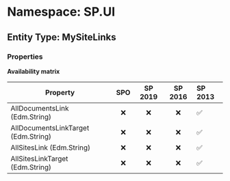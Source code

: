 # Namespace: SP.UI

## Entity Type: MySiteLinks

### Properties

**Availability matrix**

Property | SPO | SP 2019 | SP 2016 | SP 2013
----------|:---:|:-------:|:-------:|:-------
AllDocumentsLink (Edm.String) | ❌ | ❌ | ❌ | ✅
AllDocumentsLinkTarget (Edm.String) | ❌ | ❌ | ❌ | ✅
AllSitesLink (Edm.String) | ❌ | ❌ | ❌ | ✅
AllSitesLinkTarget (Edm.String) | ❌ | ❌ | ❌ | ✅